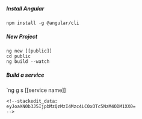##### Install Angular

```console
npm install -g @angular/cli
```

##### New Project
```
ng new [[public]]
cd public
ng build --watch
```



##### Build a service

`ng g s [[service name]]

```
<!--stackedit_data:
eyJoaXN0b3J5IjpbMzQzMzI4Mzc4LC0xOTc5NzM4ODM1XX0=
-->